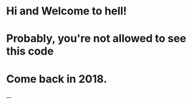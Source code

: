 # Hi and Welcome to hell!
# Probably, you're not allowed to see this code
# Come back in 2018.


__


